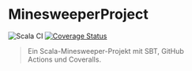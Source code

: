 # MinesweeperProject

![Scala CI](https://github.com/Ja911Sla/MinesweeperProject.git/actions/workflows/scala.yml/badge.svg)
[![Coverage Status](https://coveralls.io/repos/github/Ja911Sla/MinesweeperProject.git/badge.svg?branch=main)](https://coveralls.io/github/Ja911Sla/MinesweeperProject.git?branch=main)

> Ein Scala-Minesweeper-Projekt mit SBT, GitHub Actions und Coveralls.